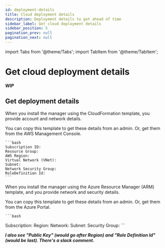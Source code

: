```yaml
---
id: deployment-details
title: Cloud deployment details
description: Deployment details to get ahead of time
sidebar_label: Get cloud deployment details
sidebar_position: 5
pagination_prev: null
pagination_next: null
---
```


import Tabs from '@theme/Tabs';
import TabItem from '@theme/TabItem';


# Get cloud deployment details

***WIP***

## Get deployment details

<Tabs>
<TabItem value="aws1" label="AWS">
When you install the manager using the CloudFormation template, you provide account and network details. 

You can copy this template to get these details from an admin. Or, get them from the AWS Management Console.

	```bash
    Subscription ID: 
    Resource Group:
    AWS Region: 
    Virtual Network (VNet): 
    Subnet: 
    Network Security Group:
    RoleDefinition Id: 
	```

</TabItem>
<TabItem value="azure" label="Azure">

When you install the manager using the Azure Resource Manager (ARM) template, and you provide network and security details. 

You can copy this template to get these details from an admin. Or, get them from the Azure Portal.

	```bash
Subscription: 
Region: 
Network:
Subnet: 
Security Group:
	```

***I also see "Public Key" (would go after Region) and "Role Definition Id" (would be last). There's a slack comment.***

</TabItem>
</Tabs>

